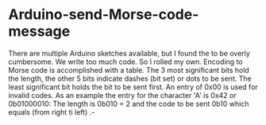 # Arduino-send-Morse-code-message
There are multiple Arduino sketches available, but I found the to be overly cumbersome. We write too much code. So I rolled my own. 
Encoding to Morse code is accomplished with a table. The 3 most significant bits hold the length, the other 5 bits indicate dashes (bit set) or dots to be sent. The least significant bit holds the bit to be sent first. An entry of 0x00 is used for invalid codes. As an example the entry for the character 'A' is 0x42 or 0b01000010: The length is 0b010 = 2 and the code to be sent 0b10 which equals (from right ti left) .- 

